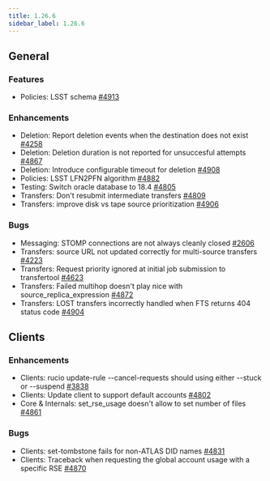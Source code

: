 ```yaml
---
title: 1.26.6
sidebar_label: 1.26.6
---
```


## General

### Features
- Policies: LSST schema [#4913](https://github.com/rucio/rucio/issues/4913)

### Enhancements
- Deletion: Report deletion events when the destination does not exist [#4258](https://github.com/rucio/rucio/issues/4258)
- Deletion: Deletion duration is not reported for unsuccesful attempts [#4867](https://github.com/rucio/rucio/issues/4867)
- Deletion: Introduce configurable timeout for deletion [#4908](https://github.com/rucio/rucio/issues/4908)
- Policies: LSST LFN2PFN algorithm [#4882](https://github.com/rucio/rucio/issues/4882)
- Testing: Switch oracle database to 18.4 [#4805](https://github.com/rucio/rucio/issues/4805)
- Transfers: Don't resubmit intermediate transfers [#4809](https://github.com/rucio/rucio/issues/4809)
- Transfers: improve disk vs tape source prioritization [#4906](https://github.com/rucio/rucio/issues/4906)

### Bugs
- Messaging: STOMP connections are not always cleanly closed [#2606](https://github.com/rucio/rucio/issues/2606)
- Transfers: source URL not updated correctly for multi-source transfers [#4223](https://github.com/rucio/rucio/issues/4223)
- Transfers: Request priority ignored at initial job submission to transfertool  [#4623](https://github.com/rucio/rucio/issues/4623)
- Transfers: Failed multihop doesn't play nice with source_replica_expression [#4872](https://github.com/rucio/rucio/issues/4872)
- Transfers: LOST transfers incorrectly handled when FTS returns 404 status code [#4904](https://github.com/rucio/rucio/issues/4904)

## Clients

### Enhancements
- Clients: rucio update-rule --cancel-requests should using either --stuck or --suspend [#3838](https://github.com/rucio/rucio/issues/3838)
- Clients: Update client to support default accounts [#4802](https://github.com/rucio/rucio/issues/4802)
- Core & Internals: set_rse_usage doesn't allow to set number of files [#4861](https://github.com/rucio/rucio/issues/4861)

### Bugs
- Clients: set-tombstone fails for non-ATLAS DID names [#4831](https://github.com/rucio/rucio/issues/4831)
- Clients: Traceback when requesting the global account usage with a specific RSE [#4870](https://github.com/rucio/rucio/issues/4870)
